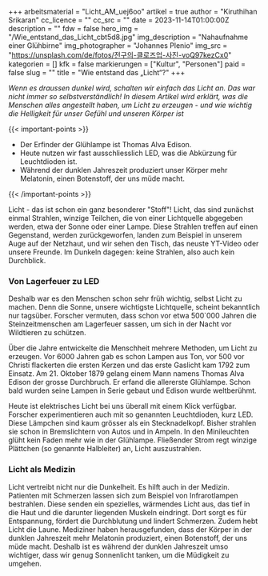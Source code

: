+++
arbeitsmaterial = "Licht_AM_uej6oo"
artikel = true
author = "Kiruthihan Srikaran"
cc_licence = ""
cc_src = ""
date = 2023-11-14T01:00:00Z
description = ""
fdw = false
hero_img = "/Wie_entstand_das_Licht_cbt5d8.jpg"
img_description = "Nahaufnahme einer Glühbirne"
img_photographer = "Johannes Plenio"
img_src = "https://unsplash.com/de/fotos/전구의-클로즈업-사진-voQ97kezCx0"
kategorien = []
kfk = false
markierungen = ["Kultur", "Personen"]
paid = false
slug = ""
title = "Wie entstand das „Licht“?"
+++

_Wenn es draussen dunkel wird, schalten wir einfach das Licht an. Das war nicht immer so selbstverständlich! In diesem Artikel wird erklärt, was die Menschen alles angestellt haben, um Licht zu erzeugen - und wie wichtig die Helligkeit für unser Gefühl und unseren Körper ist_

{{< important-points >}}

<ul>

<li>Der Erfinder der Glühlampe ist Thomas Alva Edison.</li>

<li>Heute nutzen wir fast ausschliesslich LED, was die Abkürzung für Leuchtdioden ist.</li>

<li>Während der dunklen Jahreszeit produziert unser Körper mehr Melatonin, einen Botenstoff, der uns müde macht.</li>

</ul>

{{< /important-points >}}

Licht - das ist schon ein ganz besonderer "Stoff"! Licht, das sind zunächst einmal Strahlen, winzige Teilchen, die von einer Lichtquelle abgegeben werden, etwa der Sonne oder einer Lampe. Diese Strahlen treffen auf einen Gegenstand, werden zurückgeworfen, landen zum Beispiel in unserem Auge auf der Netzhaut, und wir sehen den Tisch, das neuste YT-Video oder unsere Freunde. Im Dunkeln dagegen: keine Strahlen, also auch kein Durchblick.

### Von Lagerfeuer zu LED

Deshalb war es den Menschen schon sehr früh wichtig, selbst Licht zu machen. Denn die Sonne, unsere wichtigste Lichtquelle, scheint bekanntlich nur tagsüber. Forscher vermuten, dass schon vor etwa 500\`000 Jahren die Steinzeitmenschen am Lagerfeuer sassen, um sich in der Nacht vor Wildtieren zu schützen.

Über die Jahre entwickelte die Menschheit mehrere Methoden, um Licht zu erzeugen. Vor 6000 Jahren gab es schon Lampen aus Ton, vor 500 vor Christi flackerten die ersten Kerzen und das erste Gaslicht kam 1792 zum Einsatz. Am 21. Oktober 1879 gelang einem Mann namens Thomas Alva Edison der grosse Durchbruch. Er erfand die allererste Glühlampe. Schon bald wurden seine Lampen in Serie gebaut und Edison wurde weltberühmt.

Heute ist elektrisches Licht bei uns überall mit einem Klick verfügbar. Forscher experimentieren auch mit so genannten Leuchtdioden, kurz LED. Diese Lämpchen sind kaum grösser als ein Stecknadelkopf. Bisher strahlen sie schon in Bremslichtern von Autos und in Ampeln. In den Minileuchten glüht kein Faden mehr wie in der Glühlampe. Fließender Strom regt winzige Plättchen (so genannte Halbleiter) an, Licht auszustrahlen.

### Licht als Medizin

Licht vertreibt nicht nur die Dunkelheit. Es hilft auch in der Medizin. Patienten mit Schmerzen lassen sich zum Beispiel von Infrarotlampen bestrahlen. Diese senden ein spezielles, wärmendes Licht aus, das tief in die Haut und die darunter liegenden Muskeln eindringt. Dort sorgt es für Entspannung, fördert die Durchblutung und lindert Schmerzen. Zudem hebt Licht die Laune. Mediziner haben herausgefunden, dass der Körper in der dunklen Jahreszeit mehr Melatonin produziert, einen Botenstoff, der uns müde macht. Deshalb ist es während der dunklen Jahreszeit umso wichtiger, dass wir genug Sonnenlicht tanken, um die Müdigkeit zu umgehen.
